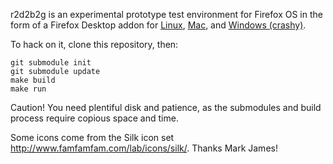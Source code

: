 r2d2b2g is an experimental prototype test environment for Firefox OS
in the form of a Firefox Desktop addon for
[Linux](https://ftp.mozilla.org/pub/mozilla.org/labs/r2d2b2g/r2d2b2g-linux.xpi),
[Mac](https://ftp.mozilla.org/pub/mozilla.org/labs/r2d2b2g/r2d2b2g-mac.xpi), and
[Windows (crashy)](https://ftp.mozilla.org/pub/mozilla.org/labs/r2d2b2g/r2d2b2g-windows.xpi).

To hack on it, clone this repository, then:

    git submodule init
    git submodule update
    make build
    make run

Caution! You need plentiful disk and patience, as the submodules and build process require copious space and time.

Some icons come from the Silk icon set <http://www.famfamfam.com/lab/icons/silk/>.  Thanks Mark James!
